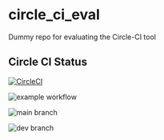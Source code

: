# circle_ci_eval
Dummy repo for evaluating the Circle-CI tool

## Circle CI Status

[![CircleCI](https://github.com/buildxrun/circle_ci_eval/analytics-clj/tree/main.svg?style=svg)](https://github.com/buildxrun/circle_ci_eval/tree/main)


![example workflow](https://github.com/github/docs/actions/workflows/main.yml/badge.svg)

![main branch](https://github.com/github/docs/actions/workflows/main.yml/badge.svg?branch=main)

![dev branch](https://github.com/github/docs/actions/workflows/main.yml/badge.svg?branch=dev)
